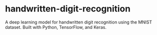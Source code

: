 # handwritten-digit-recognition
A deep learning model for handwritten digit recognition using the MNIST dataset. Built with Python, TensorFlow, and Keras.
